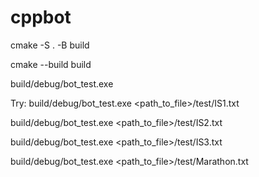 # cppbot

cmake -S . -B build

cmake --build build

build/debug/bot_test.exe

Try:
build/debug/bot_test.exe <path_to_file>/test/IS1.txt

build/debug/bot_test.exe <path_to_file>/test/IS2.txt

build/debug/bot_test.exe <path_to_file>/test/IS3.txt

build/debug/bot_test.exe <path_to_file>/test/Marathon.txt



